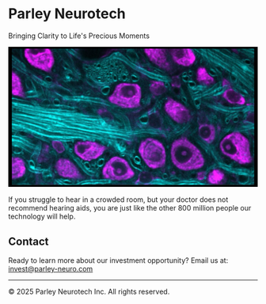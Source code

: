 <div class="site-header">
  <h1>Parley Neurotech</h1>
  <div class="tagline">Bringing Clarity to Life's Precious Moments</div>
</div>



![Parley's Treatment](/assets/images/cars1.png)

If you struggle to hear in a crowded room, but your doctor does not recommend hearing aids, you are just like the other 800 million people our technology will help.

## Contact

Ready to learn more about our investment opportunity?
Email us at: [invest@parley-neuro.com](mailto:invest@parley-neuro.com)



---
<div class="footer">
  © 2025 Parley Neurotech Inc. All rights reserved.

